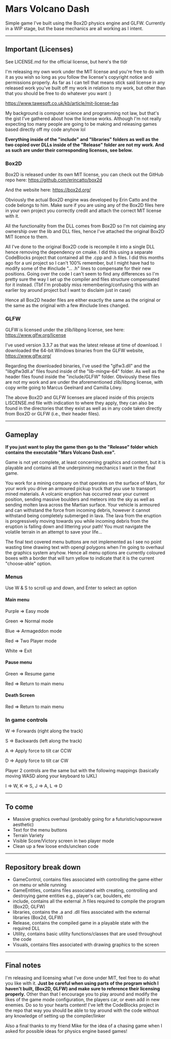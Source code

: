 # Mars Volcano Dash

Simple game I've built using the Box2D physics engine and GLFW. Currently in a WIP stage, but the base mechanics are all working as I intent.

---

## Important (Licenses)

See LICENSE.md for the official license, but here's the tldr

I'm releasing my own work under the MIT license and you're free to do with it as you wish so long as you follow the license's copyright notice and permissions properly.
As far as I can tell that means stick said license in any released work you've built off my work in relation to my work, but other than that you should be free to do whatever you want :)

https://www.tawesoft.co.uk/kb/article/mit-license-faq

My background is computer science and programming not law, but that's the gist I've gathered about how the license works.
Although I'm not really expecting too many people are going to be making and releasing games based directly off my code anyhow lol


**Everything inside of the "include" and "libraries" folders as well as the two copied over DLLs inside of the "Release" folder are not my work.
And as such are under their corresponding licenses, see below.**

### Box2D

Box2D is released under its own MIT license, you can check out the GitHub repo here: https://github.com/erincatto/box2d

And the website here: https://box2d.org/

Obviously the actual Box2D engine was developed by Erin Catto and the code belongs to him.
Make sure if you are using any of the Box2D files here in your own project you correctly credit and attach the correct MIT license with it.

All the functionality from the DLL comes from Box2D so I'm not claiming any ownership over the lib and DLL files,
hence I've attached the original Box2D MIT licence to them.

All I've done to the original Box2D code is recompile it into a single DLL hence removing the dependency on cmake.
I did this using a separate CodeBlocks project that contained all the .cpp and .h files.
I did this months ago for a uni project so I can't 100% remember, but I might have had to modify some of the #include "... .h" lines to compensate for their new positions.
Going over the code I can't seem to find any differences so I'm pretty sure the way I set up the compiler and files structure compensated for it instead.
(Tbf I'm probably miss remembering/confusing this with an earlier toy around project but I want to disclaim just in case)

Hence all Box2D header files are either exactly the same as the original or the same as the original with a few #include lines changed.


### GLFW

GLFW is licensed under the zlib/libpng license, see here: https://www.glfw.org/license

I've used version 3.3.7 as that was the latest release at time of download.
I downloaded the 64-bit Windows binaries from the GLFW website, https://www.glfw.org/

Regarding the downloaded binaries,
I've used the "glfw3.dll" and the "libglfw3dll.a" files found inside of the "lib-mingw-64" folder.
As well as the header files found inside the "include/GLFW" folder.
Obviously these files are not my work and are under the aforementioned zlib/libpng license,
with copy write going to Marcus Geelnard and Camilla Löwy.


The above Box2D and GLFW licenses are placed inside of this projects LISCENSE.md file with indication to where they apply,
they can also be found in the directories that they exist as well as in any code taken directly from Box2D or GLFW (i.e., their header files).

---

## Gameplay

**If you just want to play the game then go to the "Release" folder which contains the executable "Mars Volcano Dash.exe".**

Game is not yet complete, at least concerning graphics and content, but it is playable and contains all the underpinning mechanics I want in the final game.

You work for a mining company on that operates on the surface of Mars, for your work you drive an armoured pickup truck that you use to transport mined materials.
A volcanic eruption has occurred near your current position, sending massive boulders and meteors into the sky as well as sending molten lava across the Martian surface.
Your vehicle is armoured and can withstand the force from incoming debris, however it cannot withstand being completely submerged in lava.
The lava from the eruption is progressively moving towards you while incoming debris from the eruption is falling down and littering your path!
You must navigate the volatile terrain in an attempt to save your life...


The final text covered menu buttons are not implemented as I see no point wasting time drawing text with opengl polygons when I'm going to overhaul the graphics system anyhow.
Hence all menu options are currently coloured boxes with a border that will turn yellow to indicate that it is the current "choose-able" option.

### Menus

Use W & S to scroll up and down, and Enter to select an option

#### Main menu

Purple ⇒ Easy mode

Green ⇒ Normal mode

Blue ⇒ Armageddon mode

Red ⇒ Two Player mode

White ⇒ Exit

#### Pause menu

Green ⇒ Resume game

Red ⇒ Return to main menu

#### Death Screen

Red ⇒ Return to main menu


### In game controls

W ⇒ Forwards (right along the track)

S ⇒ Backwards (left along the track)

A ⇒ Apply force to tilt car CCW

D ⇒ Apply force to tilt car CW

Player 2 controls are the same but with the following mappings (basically moving WASD along your keyboard to IJKL)

I ⇒ W,
K ⇒ S,
J ⇒ A,
L ⇒ D

---

## To come

- Massive graphics overhaul (probably going for a futuristic/vapourwave aesthetic)
- Text for the menu buttons
- Terrain Variety
- Visible Score/Victory screen in two player mode
- Clean up a few loose ends/unclean code

---

## Repository break down

- GameControl, contains files associated with controlling the game either on menu or while running
- GameEntities, contains files associated with creating, controlling and destroying game entities e.g., player's car, boulders, etc
- include, contains all the external .h files required to compile the program (Box2D, GLFW)
- libraries, contains the .a and .dll files associated with the external libraries (Box2d, GLFW)
- Release, contains the compiled game in a playable state with the required DLL
- Utility, contains basic utility functions/classes that are used throughout the code
- Visuals, contains files associated with drawing graphics to the screen


---

## Final notes

I'm releasing and licensing what I've done under MIT, feel free to do what you like with it.
**Just be careful when using parts of the program which I haven't built, (Box2D, GLFW) and make sure to reference their licensing properly.**
Other than that I encourage you to play around and modify the likes of the game mode configuration, the players car, or even add in new enemies.
Do so to your hearts content!
I've left the CodeBlocks project in the repo that way you should be able to toy around with the code without any knowledge of setting up the compiler/linker

Also a final thanks to my friend Mike for the idea of a chasing game when I asked for possible ideas for physics engine based games!








